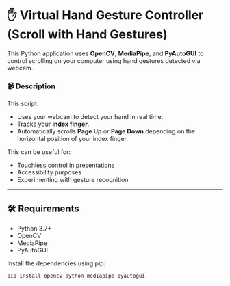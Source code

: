 # ✋ Virtual Hand Gesture Controller (Scroll with Hand Gestures)

This Python application uses **OpenCV**, **MediaPipe**, and **PyAutoGUI** to control scrolling on your computer using hand gestures detected via webcam.

### 📹 Description

This script:
- Uses your webcam to detect your hand in real time.
- Tracks your **index finger**.
- Automatically scrolls **Page Up** or **Page Down** depending on the horizontal position of your index finger.

This can be useful for:
- Touchless control in presentations
- Accessibility purposes
- Experimenting with gesture recognition

---

## 🛠️ Requirements

- Python 3.7+
- OpenCV
- MediaPipe
- PyAutoGUI

Install the dependencies using pip:

```bash
pip install opencv-python mediapipe pyautogui
